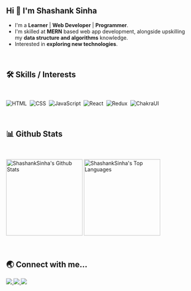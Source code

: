 ## Hi 👋 I'm Shashank Sinha
- I'm a **Learner** | **Web Developer** | **Programmer**. 
- I'm skilled at **MERN** based web app development, alongside upskilling my **data structure and algorithms** knowledge. 
- Interested in **exploring new technologies**. 
<!-- - Checkout my [resume](https://drive.google.com/file/d/1LCu_MCYhcG5WTcRIIpPuKWfhgyjaiiAo/view?usp=sharing) -->

<br />

## :hammer_and_wrench: Skills / Interests

<br />
<div>

  ![HTML](https://img.shields.io/badge/html5%20-%23E34F26.svg?&style=for-the-badge&logo=html5&logoColor=white)&nbsp;
  ![CSS](https://img.shields.io/badge/css3%20-%231572B6.svg?&style=for-the-badge&logo=css3&logoColor=white)&nbsp;
  ![JavaScript](https://img.shields.io/badge/javascript%20-%23323330.svg?&style=for-the-badge&logo=javascript&logoColor=%23F7DF1E)&nbsp;
  ![React](https://img.shields.io/badge/react%20-%2320232a.svg?&style=for-the-badge&logo=react&logoColor=%2361DAFB)&nbsp;
  ![Redux](https://img.shields.io/badge/redux-%23593d88.svg?&style=for-the-badge&logo=redux&logoColor=white)&nbsp;
  ![ChakraUI](https://img.shields.io/badge/ChakraUI-%23404d59.svg?&style=for-the-badge&logo=chakraui&logoColor=white&backgroundColor=blue)&nbsp;
<!--   ![MongoDB](https://img.shields.io/badge/MongoDB-%234ea94b.svg?&style=for-the-badge&logo=mongodb&logoColor=white)&nbsp; -->
<!--   ![Node.js](https://img.shields.io/badge/node.js%20-%2343853D.svg?&style=for-the-badge&logo=node.js&logoColor=white)&nbsp;
  ![Express.js](https://img.shields.io/badge/express.js-%23404d59.svg?style=for-the-badge&logo=express&logoColor=%2361DAFB)
   
<!--   ![Apollo-GraphQL](https://img.shields.io/badge/-ApolloGraphQL-311C87?style=for-the-badge&logo=apollo-graphql)&nbsp; -->

</div>

<br />

## :bar_chart: Github Stats

<br />

<!-- <a href="#">
  <img
    title="🔥 Get streak stats for your profile at git.io/streak-stats"
    alt="Shashanksinha's streak"
    src="https://github-readme-streak-stats.herokuapp.com/?user=Shashanksinha20"
  />
</a> -->
<img
  alt="ShashankSinha's Github Stats"
  src="https://github-readme-stats.vercel.app/api?username=Shashanksinha20&theme=tokyonight"
  height="207px"
/>
<img
  alt="ShashankSinha's Top Languages"
  src="https://github-readme-stats.vercel.app/api/top-langs/?username=Shashanksinha20&theme=tokyonight"
  height="207px"
/>

<br />

## :earth_asia: Connect with me...

<p>
  <a href="https://www.linkedin.com/in/shashank-sinha-030408155/">
    <img
      src="https://img.shields.io/badge/-LINKEDIN-0077B5?style=for-the-badge&logo=linkedin&logoColor=white"
    />
  </a>
  <a href="mailto:shashanksinha393@gmail.com">
    <img
      src="https://img.shields.io/badge/-GMAIL-D14836?style=for-the-badge&logo=gmail&logoColor=white"
    />
  </a>
  <a href="https://shashanksinha20.github.io/">
    <img
      src="https://img.shields.io/badge/-PORTFOLIO-000000?style=for-the-badge&logo=react&logoColor=white"
    />
  </a>
</p>

